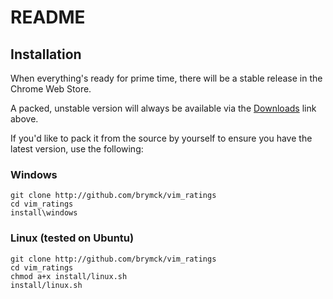README
======


Installation
------------

When everything's ready for prime time, there will be a stable release in the
Chrome Web Store.

A packed, unstable version will always be available via the
[Downloads](https://github.com/brymck/vim_ratings/archives/master) link above.

If you'd like to pack it from the source by yourself to ensure you have the
latest version, use the following:

### Windows

    git clone http://github.com/brymck/vim_ratings
    cd vim_ratings
    install\windows

### Linux (tested on Ubuntu)

    git clone http://github.com/brymck/vim_ratings
    cd vim_ratings
    chmod a+x install/linux.sh
    install/linux.sh
